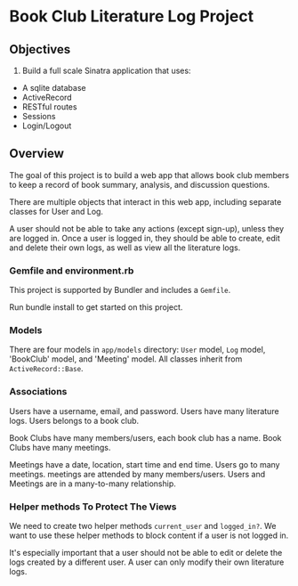 # Book Club Literature Log Project

## Objectives

1.  Build a full scale Sinatra application that uses:

- A sqlite database
- ActiveRecord
- RESTful routes
- Sessions
- Login/Logout

## Overview

The goal of this project is to build a web app that allows book club members to keep a record of book summary, analysis, and discussion questions.

There are multiple objects that interact in this web app, including separate classes for User and Log.

A user should not be able to take any actions (except sign-up), unless they are logged in. Once a user is logged in, they should be able to create, edit and delete their own logs, as well as view all the literature logs.

### Gemfile and environment.rb

This project is supported by Bundler and includes a `Gemfile`.

Run bundle install to get started on this project.

### Models

There are four models in `app/models` directory: `User` model, `Log` model, 'BookClub' model, and 'Meeting' model. All classes inherit from `ActiveRecord::Base`.

### Associations

Users have a username, email, and password. 
Users have many literature logs.
Users belongs to a book club.

Book Clubs have many members/users, each book club has a name.
Book Clubs have many meetings.

Meetings have a date, location, start time and end time.
Users go to many meetings.
meetings are attended by many members/users. 
Users and Meetings are in a many-to-many relationship.

### Helper methods To Protect The Views

We need to create two helper methods `current_user` and `logged_in?`. We 
want to use these helper methods to block content if a user is not logged in.

It's especially important that a user should not be able to edit or delete the
logs created by a different user. A user can only modify their own literature logs.

